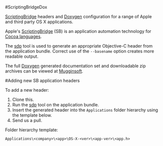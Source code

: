 #ScriptingBridgeDox

[ScriptingBridge][scriptingbridge] headers and [Doxygen][doxygen] configuration for a range of Apple and third party OS X applications.

Apple's [ScriptingBridge][scriptingbridge] (SB) is an application automation technology for [Cocoa languages][cocoa-languages].

The [sdp][sdp] tool is used to generate an appropriate Objective-C header from the application bundle. Correct use of the `--basename` option creates more readable output.

The full [Doxygen][doxygen] generated documentation set and downloadable zip archives can be viewed at [Mugginsoft][mugginsoft].

#Adding new SB application headers

To add a new header:

1. Clone this.
2. Run the [sdp][sdp] tool on the application bundle.
3. Insert the generated header into the `Applications` folder hierarchy using the template below.
4. Send us a pull.

Folder hierarchy template:

`Applications\<company>\<app>\OS-X-<ver>\<app-ver>\<app.h>`

[cocoa-languages]:http://en.wikipedia.org/wiki/Cocoa_(API)#Implementations_and_Bindings

[scriptingbridge]:https://developer.apple.com/library/mac/#documentation/Cocoa/Conceptual/ScriptingBridgeConcepts/Introduction/Introduction.html

[sdp]:https://developer.apple.com/library/mac/#documentation/Cocoa/Conceptual/ScriptingBridgeConcepts/UsingScriptingBridge/UsingScriptingBridge.html

[doxygen]:http://doxygen.org

[mugginsoft]:http://www.mugginsoft.com/kosmictask/ScriptingBridge


